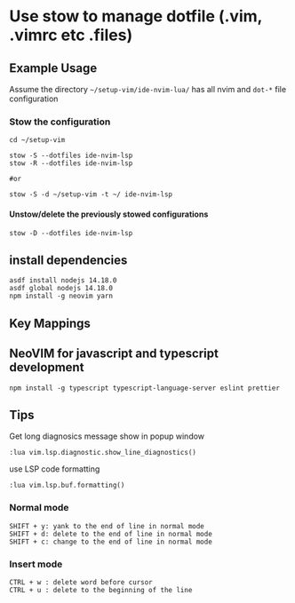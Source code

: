 # Use stow to manage dotfile (.vim, .vimrc etc .files)

## Example Usage
Assume the directory `~/setup-vim/ide-nvim-lua/` has all nvim and `dot-*` file configuration

### Stow the configuration
```
cd ~/setup-vim

stow -S --dotfiles ide-nvim-lsp
stow -R --dotfiles ide-nvim-lsp

#or

stow -S -d ~/setup-vim -t ~/ ide-nvim-lsp

```

#### Unstow/delete the previously stowed configurations
```
stow -D --dotfiles ide-nvim-lsp
```

## install dependencies
```
asdf install nodejs 14.18.0
asdf global nodejs 14.18.0
npm install -g neovim yarn
```

## Key Mappings
## NeoVIM for javascript and typescript development
```
npm install -g typescript typescript-language-server eslint prettier
```

## Tips

Get long diagnosics message show in popup window 
```
:lua vim.lsp.diagnostic.show_line_diagnostics()
```

use LSP code formatting
```
:lua vim.lsp.buf.formatting()
```

### Normal mode
```
SHIFT + y: yank to the end of line in normal mode
SHIFT + d: delete to the end of line in normal mode
SHIFT + c: change to the end of line in normal mode
```

### Insert mode
```
CTRL + w : delete word before cursor
CTRL + u : delete to the beginning of the line
```
